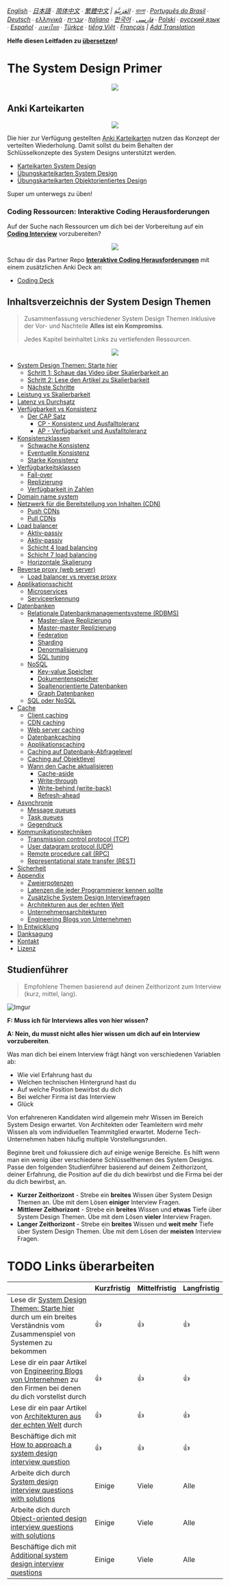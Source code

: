 *[English](README.md) ∙ [日本語](README-ja.md) ∙ [简体中文](README-zh-Hans.md) ∙ [繁體中文](README-zh-TW.md) | [العَرَبِيَّة‎](https://github.com/donnemartin/system-design-primer/issues/170) ∙ [বাংলা](https://github.com/donnemartin/system-design-primer/issues/220) ∙ [Português do Brasil](https://github.com/donnemartin/system-design-primer/issues/40) ∙ [Deutsch](README-de.md) ∙ [ελληνικά](https://github.com/donnemartin/system-design-primer/issues/130) ∙ [עברית](https://github.com/donnemartin/system-design-primer/issues/272) ∙ [Italiano](https://github.com/donnemartin/system-design-primer/issues/104) ∙ [한국어](https://github.com/donnemartin/system-design-primer/issues/102) ∙ [فارسی](https://github.com/donnemartin/system-design-primer/issues/110) ∙ [Polski](https://github.com/donnemartin/system-design-primer/issues/68) ∙ [русский язык](https://github.com/donnemartin/system-design-primer/issues/87) ∙ [Español](https://github.com/donnemartin/system-design-primer/issues/136) ∙ [ภาษาไทย](https://github.com/donnemartin/system-design-primer/issues/187) ∙ [Türkçe](https://github.com/donnemartin/system-design-primer/issues/39) ∙ [tiếng Việt](https://github.com/donnemartin/system-design-primer/issues/127) ∙ [Français](https://github.com/donnemartin/system-design-primer/issues/250) | [Add Translation](https://github.com/donnemartin/system-design-primer/issues/28)*

**Helfe diesen Leitfaden zu [übersetzen](TRANSLATIONS.md)!**

# The System Design Primer

<p align="center">
  <img src="images/jj3A5N8.png">
  <br/>
</p>



## Anki Karteikarten

<p align="center">
  <img src="images/zdCAkB3.png">
  <br/>
</p>

Die hier zur Verfügung gestellten [Anki Karteikarten](https://apps.ankiweb.net/) nutzen das Konzept der verteilten Wiederholung. Damit sollst du beim Behalten der Schlüsselkonzepte des System Designs unterstützt werden.

* [Karteikarten System Design](https://github.com/donnemartin/system-design-primer/tree/master/resources/flash_cards/System%20Design.apkg)
* [Übungskarteikarten System Design](https://github.com/donnemartin/system-design-primer/tree/master/resources/flash_cards/System%20Design%20Exercises.apkg)
* [Übungskarteikarten Objektorientiertes Design](https://github.com/donnemartin/system-design-primer/tree/master/resources/flash_cards/OO%20Design.apkg)

Super um unterwegs zu üben!

### Coding Ressourcen: Interaktive Coding Herausforderungen

Auf der Suche nach Ressourcen um dich bei der Vorbereitung auf ein [**Coding Interview**](https://github.com/donnemartin/interactive-coding-challenges) vorzubereiten?

<p align="center">
  <img src="images/b4YtAEN.png">
  <br/>
</p>

Schau dir das Partner Repo [**Interaktive Coding Herausforderungen**](https://github.com/donnemartin/interactive-coding-challenges) mit einem zusätzlichen Anki Deck an:

* [Coding Deck](https://github.com/donnemartin/interactive-coding-challenges/tree/master/anki_cards/Coding.apkg)

## Inhaltsverzeichnis der System Design Themen

> Zusammenfassung verschiedener System Design Themen inklusive der Vor- und Nachteile  **Alles ist ein Kompromiss**.
>
> Jedes Kapitel beinhaltet Links zu vertiefenden Ressourcen.

<p align="center">
  <img src="images/jrUBAF7.png">
  <br/>
</p>

* [System Design Themen: Starte hier](#system-desing-themen-starte-hier)
    * [Schritt 1: Schaue das Video über Skalierbarkeit an](#schritt-1-schaue-das-video-uber-skalierbarkeit-an)
    * [Schritt 2: Lese den Artikel zu Skalierbarkeit](#schritt-2-lese-den-artikel-zu-skalierbarkeit)
    * [Nächste Schritte](#nachste-schritte)
* [Leistung vs Skalierbarkeit](#leistung-vs-skalierbarkeit)
* [Latenz vs Durchsatz](#latenz-vs-durchsatz)
* [Verfügbarkeit vs Konsistenz](#verfugbarkeit-vs-konsistenz)
    * [Der CAP Satz](#der-cap-satz)
        * [CP - Konsistenz und Ausfalltoleranz](#cp---konsistenz-und-ausfalltoleranz)
        * [AP - Verfügbarkeit und Ausfalltoleranz](#ap---verfugbarkeit-und-ausfalltoleranz)
* [Konsistenzklassen](#konsistenzklassen)
    * [Schwache Konsistenz](#schwache-konsistenz)
    * [Eventuelle Konsistenz](#eventuelle-konsistenz)
    * [Starke Konsistenz](#starke-konsistenz)
* [Verfügbarkeitsklassen](#verfugbarkeitsklassen)
    * [Fail-over](#fail-over)
    * [Replizierung](#replizierung)
    * [Verfügbarkeit in Zahlen](#verfugbarkeit-in-zahlen)
* [Domain name system](#domain-name-system)
* [Netzwerk für die Bereitstellung von Inhalten (CDN)](#netzwerk-fur-die-bereitstellung-von-inhalten)
    * [Push CDNs](#push-cdns)
    * [Pull CDNs](#pull-cdns)
* [Load balancer](#load-balancer)
    * [Aktiv-passiv](#aktiv-passiv)
    * [Aktiv-passiv](#aktiv-aktive)
    * [Schicht 4 load balancing](#schicht-4-load-balancing)
    * [Schicht 7 load balancing](#schicht-7-load-balancing)
    * [Horizontale Skalierung](#horizontale-skalierung)
* [Reverse proxy (web server)](#reverse-proxy-web-server)
    * [Load balancer vs reverse proxy](#load-balancer-vs-reverse-proxy)
* [Applikationsschicht](#applikationsschicht)
    * [Microservices](#microservices)
    * [Serviceerkennung](#serviceerkennung)
* [Datenbanken](#datenbanken)
    * [Relationale Datenbankmanagementsysteme (RDBMS)](#relationale-datenbankmanagementsysteme)
        * [Master-slave Replizierung](#master-slave-replizierung)
        * [Master-master Replizierung](#master-master-replizierung)
        * [Federation](#federation)
        * [Sharding](#sharding)
        * [Denormalisierung](#denormalisierung)
        * [SQL tuning](#sql-tuning)
    * [NoSQL](#nosql)
        * [Key-value Speicher](#key-value-speicher)
        * [Dokumentenspeicher](#dokumentenspeicher)
        * [Spaltenorientierte Datenbanken](#spaltenorientierte-datenbanken)
        * [Graph Datenbanken](#graph-datenbanken)
    * [SQL oder NoSQL](#sql-or-nosql)
* [Cache](#cache)
    * [Client caching](#client-caching)
    * [CDN caching](#cdn-caching)
    * [Web server caching](#web-server-caching)
    * [Datenbankcaching](#datenbankcaching)
    * [Applikationscaching](#applikationscaching)
    * [Caching auf Datenbank-Abfragelevel](#caching-auf-datenbank-abfragelevel)
    * [Caching auf Objektlevel](#caching-auf-objektlevel)
    * [Wann den Cache aktualisieren](#wann-den-cache-aktualisieren)
        * [Cache-aside](#cache-aside)
        * [Write-through](#write-through)
        * [Write-behind (write-back)](#write-behind-write-back)
        * [Refresh-ahead](#refresh-ahead)
* [Asynchronie](#asynchronie)
    * [Message queues](#message-queues)
    * [Task queues](#task-queues)
    * [Gegendruck](#gegendruck)
* [Kommunikationstechniken](#kommunikationstechniken)
    * [Transmission control protocol (TCP)](#transmission-control-protocol-tcp)
    * [User datagram protocol (UDP)](#user-datagram-protocol-udp)
    * [Remote procedure call (RPC)](#remote-procedure-call-rpc)
    * [Representational state transfer (REST)](#representational-state-transfer-rest)
* [Sicherheit](#sicherheit)
* [Appendix](#appendix)
    * [Zweierpotenzen](#zweierpotenzen)
    * [Latenzen die jeder Programmierer kennen sollte](#latenzen-die-jeder-programmierer-kennen-sollte)
    * [Zusätzliche System Design Interviewfragen](#zusatzliche-system-design-interviewfragen)
    * [Architekturen aus der echten Welt](#architekturen-aus-der-echten-welt)
    * [Unternehmensarchitekturen](#unternehmensarchitekturen)
    * [Engineering Blogs von Unternehmen](#engineering-blogs-von-unternehmen)
* [In Entwicklung](#in-entwicklung)
* [Danksagung](#danksagung)
* [Kontakt](#kontakt)
* [Lizenz](#lizenz)

## Studienführer

> Empfohlene Themen basierend auf deinen Zeithorizont zum Interview (kurz, mittel, lang).

![Imgur](images/OfVllex.png)

**F: Muss ich für Interviews alles von hier wissen?**

**A: Nein, du musst nicht alles hier wissen um dich auf ein Interview vorzubereiten**.

Was man dich bei einem Interview frägt hängt von verschiedenen Variablen ab:

* Wie viel Erfahrung hast du
* Welchen technischen Hintergrund hast du
* Auf welche Position bewirbst du dich
* Bei welcher Firma ist das Interview
* Glück

Von erfahreneren Kandidaten wird allgemein mehr Wissen im Bereich System Design erwartet. Von Architekten oder Teamleitern wird mehr Wissen als vom individuellen Teammitglied erwartet. Moderne Tech-Unternehmen haben häufig multiple Vorstellungsrunden.

Beginne breit und fokussiere dich auf einige wenige Bereiche. Es hilft wenn man ein wenig über verschiedene Schlüsselthemen des System Designs. Passe den folgenden Studienführer basierend auf deinem Zeithorizont, deiner Erfahrung, die Position auf die du dich bewirbst und die Firma bei der du dich bewirbst, an.

* **Kurzer Zeithorizont** - Strebe ein **breites** Wissen über System Design Themen an. Übe mit dem Lösen **einiger** Interview Fragen.
* **Mittlerer Zeithorizont** - Strebe ein **breites** Wissen und **etwas** Tiefe über System Design Themen. Übe mit dem Lösen **vieler** Interview Fragen.
* **Langer Zeithorizont** - Strebe ein **breites** Wissen und **weit mehr** Tiefe über System Design Themen. Übe mit dem Lösen der **meisten** Interview Fragen.

# TODO Links überarbeiten

| | Kurzfristig | Mittelfristig | Langfristig |
|---|---|---|---|
| Lese dir [System Design Themen: Starte hier](#system-desing-themen-starte-hier) durch um ein breites Verständnis vom Zusammenspiel von Systemen zu bekommen | :+1: | :+1: | :+1: |
| Lese dir ein paar Artikel von [Engineering Blogs von Unternehmen](#engineering-blogs-von-unternehmen) zu den Firmen bei denen du dich vorstellst durch | :+1: | :+1: | :+1: |
| Lese dir ein paar Artikel von [Architekturen aus der echten Welt](#architekturen-aus-der-echten-welt) durch | :+1: | :+1: | :+1: |
| Beschäftige dich mit [How to approach a system design interview question](#how-to-approach-a-system-design-interview-question) | :+1: | :+1: | :+1: |
| Arbeite dich durch [System design interview questions with solutions](#system-design-interview-questions-with-solutions) | Einige | Viele | Alle |
| Arbeite dich durch [Object-oriented design interview questions with solutions](#object-oriented-design-interview-questions-with-solutions) | Einige | Viele | Alle |
| Beschäftige dich mit [Additional system design interview questions](#additional-system-design-interview-questions) | Einige | Viele | Alle |
